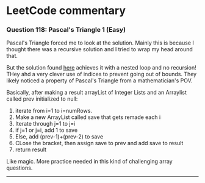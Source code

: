 
#  LeetCode commentary 

### Question 118: Pascal's Triangle 1 (Easy)

Pascal's Triangle forced me to look at the solution. Mainly this is because I thought there was a recursive solution and 
I tried to wrap my head around that. 

But the solution found [here](https://hwennnn.github.io/leetcode-solutions/0118/) achieves it with a nested loop and no recursion! THey ahd a very clever use of indices to prevent going out of bounds. They likely noticed a property of Pascal's Triangle from a mathematician's POV. 

Basically, after making a result arrayList of Integer Lists and an Arraylist called prev initialized to null:
<ol>
<li>iterate from i=1 to i=numRows. </li>
<li>Make a new ArrayList called save that gets remade each i</li>
<li> Iterate through j=1 to j=i</li>
<li> if j=1 or j=i, add 1 to save </li>
<li> Else, add (prev-1)+(prev-2) to save </li>
<li> CLose the bracket, then assign save to prev and add save to result </li>
<li>  return result </li>
</ol>

Like magic. More practice needed in this kind of challenging array questions. 

--- 

